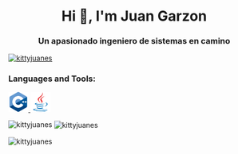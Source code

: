 <h1 align="center">Hi 👋, I'm Juan Garzon</h1>
<h3 align="center">Un apasionado ingeniero de sistemas en camino</h3>

<p align="left"> <a href="https://github.com/ryo-ma/github-profile-trophy"><img src="https://github-profile-trophy.vercel.app/?username=kittyjuanes" alt="kittyjuanes" /></a> </p>

<h3 align="left">Languages and Tools:</h3>
<p align="left"> <a href="https://www.w3schools.com/cpp/" target="_blank" rel="noreferrer"> <img src="https://raw.githubusercontent.com/devicons/devicon/master/icons/cplusplus/cplusplus-original.svg" alt="cplusplus" width="40" height="40"/> </a> <a href="https://www.java.com" target="_blank" rel="noreferrer"> <img src="https://raw.githubusercontent.com/devicons/devicon/master/icons/java/java-original.svg" alt="java" width="40" height="40"/> </a> </p>

<p><img align="left" src="https://github-readme-stats.vercel.app/api/top-langs?username=kittyjuanes&show_icons=true&locale=en&layout=compact" alt="kittyjuanes" /></p>

<p>&nbsp;<img align="center" src="https://github-readme-stats.vercel.app/api?username=kittyjuanes&show_icons=true&locale=en" alt="kittyjuanes" /></p>

<p><img align="center" src="https://github-readme-streak-stats.herokuapp.com/?user=kittyjuanes&" alt="kittyjuanes" /></p>
